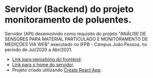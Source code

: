 # Servidor (Backend) do projeto monitoramento de poluentes.

Servidor (API) desenvolvido como requisito do projeto "ANÁLISE DE SENSORES PARA MATERIAL PARTICULADO E MONITORAMENTO DE MEDIÇÕES VIA WEB" executado no IFPB - Campus João Pessoa, no período de Jul/2020 a Abr/2021.

* [Link para repositório do frontend](https://github.com/igor-stefan/pagina-monitoramento-poluentes-2020).
* [Link para o home do servidor](http://still-earth-23257.herokuapp.com/).
* Projeto criado utilizando [Create React App](https://github.com/facebook/create-react-app).
